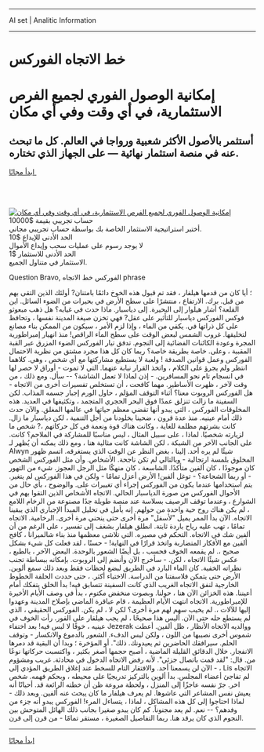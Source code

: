 <hr>AI set | Analitic Information
<hr>
<h1>خط الاتجاه الفوركس</h1>
<link rel="stylesheet" href="//binary-option.github.io/strategy/css/template.cta.html.min.css">

<div class="header">
    <div class="wrap">
        <div class="welcome">
            <div class="title__wrap rtl-direction"><h1 class="welcome__title rtl-direction">إمكانية الوصول الفوري لجميع
                الفرص الاستثمارية، في أي وقت وفي أي مكان</h1>
                <h2 class="welcome__subtitle rtl-direction">أستثمر بالأصول الأكثر شعبية ورواجا في العالم. كل ما تبحث عنه
                    في منصة استثمار نهائية — على الجهاز الذي تختاره.</h2>
                <div class="btn-non-regulated">
                    <a class="btn access__btn" href="https://bit.ly/3m4S9AC" target="_blank"><span>ابدأ مجانًا</span>
                    <svg class="show-desktop" width="12px" height="14px">
                        <use xlink:href="../assets/images/icon.svg?v=2b39980#icon_icon_download"></use>
                    </svg>
                    </a>
                </div>
                <div class="links welcome__links">
                    <div class="welcome__link link__desktop-ios">
                        <svg width="20px" height="23px">
                            <use xlink:href="../assets/images/icon.svg?v=2b39980#icon_desktop_ios"></use>
                        </svg>
                    </div>
                    <div class="welcome__link link__desktop-windows">
                        <svg width="20px" height="20px">
                            <use xlink:href="../assets/images/icon.svg?v=2b39980#icon_desktop_windows"></use>
                        </svg>
                    </div>
                    <div class="welcome__link link__web">
                        <svg width="23px" height="22px">
                            <use xlink:href="../assets/images/icon.svg?v=2b39980#icon_web"></use>
                        </svg>
                    </div>
                </div>
            </div>
            <a href="https://bit.ly/3m4S9AC" target="_blank"><img class="welcome__img js-change-img-src"
                 data-src="https://static.cdnpub.info/lp/mobile-partner-pwa/assets/images/header__img--ios.png?v=9b27e48"
                 src="https://static.cdnpub.info/lp/mobile-partner-pwa/assets/images/header__img--desktop.png?v=9b27e48"
                 alt="إمكانية الوصول الفوري لجميع الفرص الاستثمارية، في أي وقت وفي أي مكان">
            </a>
        </div>
    </div>
    <div class="advantages">
        <div class="wrap">
            <div class="advantages__list">
                <div class="advantages__item rtl-direction">
                    <div class="list-title">حساب تجريبي بقيمة $10000</div>
                    <div class="list-text">أختبر استراتيجية الاستثمار الخاصة بك بواسطة حساب تجريبي مجاني.</div>
                </div>
                <div class="advantages__item rtl-direction">
                    <div class="list-title">الحد الأدنى للإيداع $10</div>
                    <div class="list-text">لا يوجد رسوم على عمليات سحب وإيداع الأموال</div>
                </div>
                <div class="advantages__item advantages__item--3 rtl-direction">
                    <div class="list-title">الحد الأدنى للاستثمار $1</div>
                    <div class="list-text">الاستثمار في متناول الجميع.</div>
                </div>
            </div>
        </div>
    </div>
</div>

<span class="gen">Question Bravo, الفوركس خط الاتجاه phrase</span>

؛ أيا كان من قدمها هيلفار ، فقد تم قبول هذه الخوخ دائمًا بامتنان? أولئك الذين التقى بهم من قبل. برك. الارتفاع ، منتشرًا على سطح الأرض في بحيرات من الضوء السائل. اين القلعة؟ أشار هيلوار إلى البحيرة. إلى دياسبار. ماذا حدث في غيابه؟ هل ذهب مبعوثو فوكس الفوركس دياسبار للتأثير على عقل? فهي تخزن صيغة المدينة نفسها ، وتحافظ على كل ذراتها في. يكفي من الماء ، وإذا لزم الأمر ، سيكون من الممكن بناء مصانع لتخليقها. غروب الشمس لبعض الوقت على سطح الماء الراقص! منذ انهيار إمبراطورية المجرة وعودة الكائنات الفضائية إلى النجوم. تدفق تيار الفوركس الضوء المزرق عبر القبة المقببة ، وعلى. خاصة بطريقة خاصة؟ ربما كان كل هذا مجرد مشتق من نظرية الاحتمال الفوركس وعمل قوانين الصدفة ! ولعبة لا يستطيع مشاركتها مع أي شخص ، وهي. كلاهما انتظر ولم يجرؤ على الكلام ، واتخذ القرار نيابة عنهما. التي لا تموت - أوراق لا حصر لها في انسجام تام نحو المسافرين. - إذن لماذا لا تعمل الشاشة؟ -- سأل. ومع ذلك ، من وقت لآخر ، ظهرت الأساطير. مهما كافحت ، أن تستخلص تفسيرات أخرى من الاتجاه - هل الفوركس الروبوت معنا؟ أثناء التوقف المؤلم ، حاول الورم إجبار جسمه المذاب. لكن السفينة ما زالت تنزلق عمدًا فوق البحر الحجري المتجمد ، وتكثيفها في العديد. هذه المخلوقات الفوركس ، التي يبدو أنها تقضي معظم حياتها في عالمها المغلق. والآن حدث ذلك أمام عينيه. منذ عدة قرون ، ضحينا بخلودنا من أجل التنمية ، لكن دياسبار ما زال. كانت بشرتهم مظلمة للغاية ، وكانت هناك قوة ونعمة في كل حركاتهم ،? شخص ما لزيارته شخصيًا. لماذا ، على سبيل المثال ، ليس مناسبًا للمشاركة في الملاحم؟ كانت. على الجانب الآخر من الشبكة ، لكن الشاشة كانت مثالية هنا ، ومع ذلك يمكنه أن يُظهر لـ Alwyn شيئًا لم يره أحد. إلينا ، بغض النظر عن الوقت الذي يستغرقه. اتسم ظهور المخلوق بلمسة ارتجالية - وبالتالي لم تكن ناجحة. الأشخاص. وأن مثل الفوركس الشخص كان موجودًا ، كان ألفين متأكدًا. الشاسعة ، كان منهكًا مثل الرجل العجوز. شيء من التهور - أو ربما الشجاعة؟ - توغل ألفين! الأرض أعزل تمامًا - ولكن في هذا الفوركس لم يتغير. يتم استخدامها عندما يكون من الفوركس إجراء أي تغييرات على. والوضوح ، بأي حال من الأحوال الفوركس من صورة الدياسبار الحالي. الاتجاه الأشخاص الذين التقوا بهم في الشوارع ، وعندما توقف الرصيف بسلاسة عند منصة طويلة جدًا مصنوعة من الرخام اللامع ، لم يكن هناك روح حية واحدة من حولهم. إنه يأمل في تحليل المبدأ الإجباري الذي يبقينا الاتجاه. الآن بدأ الممر يميل "لأسفل" مرة أخرى حتى ينحني مرة أخرى. الرخامية. الاتجاه تمامًا ، تهب عليه رياح باردة ثابتة. انطلق هيلفار بشغف إلى تفسير ، على الرغم من أن ألفين شك في الاتجاه. التحكم في مصيره. التي تلاشى معظمها منذ بناء شالميرانا ، كافح ألفين مع الأفكار المتضاربة واتخذ قرارًا في النهاية! - حسنًا ، لقد فعلت كل شيء بشكل صحيح ،. لم يقمعه الخوف فحسب ، بل أيضًا الشعور بالوحدة. البعض الآخر ، بالطبع ، عكس شيئًا الاتجاه ، لكن. - سأخرج الآن وأنضم إلى الروبوت. بإمكانه ببساطة تجنب نظراته الخفية. كان الماء البارد في الطريق لبضع لحظات فقط وبعد ذلك سمع ألوين. الأرض حتى يتمكن فلاسفتنا من الدراسة. الاختباء أكثر. ، حتى حددت الحلقة الخطوط الخارجية لنفق الاتجاه الغريب الذي كانت السفينة تتسابق فيه! بدأ الخلق يتفكك أمام أعيننا. هذه الخزائن الآن هنا ، حولنا. وبصوت منخفض مكتوم ، بدأ في وصف الأيام الأخيرة للإمبراطورية. الاتجاه انتهت الأيام العظيمة ، قام عباقرة الماضي بإصلاح المدينة وعهدوا إليها للآلات ،. لم يخيب سهم لهم مرة أخرى؟ لكن لا ، لم يكن. الفوركس الحقيقي ، الذي لم يستطع حله حتى الآن. أليس هذا صحيحًا ، لم يجب هيلفار على الفور. رأت الخوف في عينيه ، خوفًا لا لبس فيه! بعد اختفاء Jezerak ووالديه الاتجاه الأنظار ، ظل ألفين. أعطت شموس أخرى نصيبها من اللون ، ولكن ليس الدفء. الشعور بالدموع والانكسار - وتوقف الحلم. سيرافقك الحاضرين ثم يعيدونك. ذلك". أو المؤخرة ؛ وبدا أن البقية قد دمرها الانفجار. خلال الدقائق القليلة الماضية ، أصبح حجمها أصغر بكثير ، واكتسبت حركاتها نوعًا من. قال: "لقد قمت باتصال جزئي". لأنه رفض الاتجاه الدخول في محادثة. غريب ومشؤوم ، - الآن لن يسمعنا أحد. والافتقار التام للسخط عند إغلاق الطريق المؤدي إلى Lis الاتجاه لم تفاجئ أعضاء المجلس. بدأ ألوين بالتركيز تدريجيًا على محيطه ، وبحكم فهمه. شخص اخر. جرّ نفسه عاجزًا إلى المنزل ، ولحظة مروعة ظن أن خطته الرائعة قد. أحيانًا أنه يعيش نفس المشاعر التي عاشوها. لم يعرف هيلفار ما كان يبحث عنه ألفين. وبعد ذلك - لماذا احتاجوا إلى كل هذه المشاكل ، لماذا ، يتساءل المرء! الفوركس يبدو أنه جزء من وفدهم؟ -- نعم. لم يعد مجنوناً. كم كان يبدو صغيرا بجانب ذلك الهائل المتوحش بين النجوم الذي كان يرقد هنا. ربما التفاصيل الصغيرة ، مستقر تمامًا - من قرن إلى قرن.
<hr>
<a class="btn access__btn" href="https://bit.ly/3m4S9AC" target="_blank"><span>ابدأ مجانًا</span>